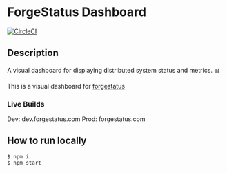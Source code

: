 # ForgeStatus Dashboard

[![CircleCI](https://circleci.com/gh/chrisstowe/forgestatus-dashboard.svg?style=svg)](https://circleci.com/gh/chrisstowe/forgestatus-dashboard)

## Description

A visual dashboard for displaying distributed system status and metrics. 📊

This is a visual dashboard for [forgestatus](https://github.com/chrisstowe/forgestatus)

### Live Builds

Dev: dev.forgestatus.com
Prod: forgestatus.com

## How to run locally

```
$ npm i
$ npm start
```
